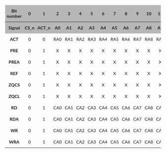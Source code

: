 <style type="text/css">
.tg  {border-collapse:collapse;border-spacing:0;width:100%;}
.tg td{border:.05rem solid var(--md-typeset-table-color);font-family:Lato;font-size:14px;
  overflow:hidden;padding:10px 5px;word-break:normal;}
.tg th{border:.05rem solid var(--md-typeset-table-color);font-family:Lato;font-size:14px;
  font-weight:normal;overflow:hidden;padding:10px 5px;word-break:normal;}
.tg .tg-uo3k{background-color:#B7B7B7;font-weight:bold;text-align:center;vertical-align:bottom}
.tg .tg-wa1i{font-weight:bold;text-align:center;vertical-align:middle}
.tg .tg-f9t6{background-color:#B7B7B7;font-weight:bold;text-align:center;vertical-align:middle}
.tg .tg-8d8j{text-align:center;vertical-align:bottom}
.tg .tg-nrix{text-align:center;vertical-align:middle}
</style>
<table class="tg"><thead>
  <tr>
    <th class="tg-f9t6"><span style="font-weight:bold;background-color:#B7B7B7">Bit number</span></th>
    <th class="tg-f9t6"><span style="font-weight:bold;background-color:#B7B7B7">0</span></th>
    <th class="tg-f9t6"><span style="font-weight:bold;background-color:#B7B7B7">1</span></th>
    <th class="tg-f9t6"><span style="font-weight:bold;background-color:#B7B7B7">2</span></th>
    <th class="tg-f9t6"><span style="font-weight:bold;background-color:#B7B7B7">3</span></th>
    <th class="tg-f9t6"><span style="font-weight:bold;background-color:#B7B7B7">4</span></th>
    <th class="tg-f9t6"><span style="font-weight:bold;background-color:#B7B7B7">5</span></th>
    <th class="tg-f9t6"><span style="font-weight:bold;background-color:#B7B7B7">6</span></th>
    <th class="tg-f9t6"><span style="font-weight:bold;background-color:#B7B7B7">7</span></th>
    <th class="tg-f9t6"><span style="font-weight:bold;background-color:#B7B7B7">8</span></th>
    <th class="tg-f9t6"><span style="font-weight:bold;background-color:#B7B7B7">9</span></th>
    <th class="tg-f9t6"><span style="font-weight:bold;background-color:#B7B7B7">10</span></th>
    <th class="tg-f9t6"><span style="font-weight:bold;background-color:#B7B7B7">11</span></th>
    <th class="tg-f9t6"><span style="font-weight:bold;background-color:#B7B7B7">12</span></th>
    <th class="tg-f9t6"><span style="font-weight:bold;background-color:#B7B7B7">13</span></th>
    <th class="tg-f9t6"><span style="font-weight:bold;background-color:#B7B7B7">14</span></th>
    <th class="tg-f9t6"><span style="font-weight:bold;background-color:#B7B7B7">15</span></th>
    <th class="tg-f9t6"><span style="font-weight:bold;background-color:#B7B7B7">16</span></th>
    <th class="tg-f9t6"><span style="font-weight:bold;background-color:#B7B7B7">17</span></th>
    <th class="tg-f9t6"><span style="font-weight:bold;background-color:#B7B7B7">18</span></th>
    <th class="tg-f9t6"><span style="font-weight:bold;background-color:#B7B7B7">19</span></th>
    <th class="tg-f9t6"><span style="font-weight:bold;background-color:#B7B7B7">20</span></th>
    <th class="tg-f9t6"><span style="font-weight:bold;background-color:#B7B7B7">21</span></th>
    <th class="tg-f9t6"><span style="font-weight:bold;background-color:#B7B7B7">22</span></th>
    <th class="tg-f9t6"><span style="font-weight:bold;background-color:#B7B7B7">23</span></th>
  </tr>
</thead>
<tbody>
  <tr>
    <td class="tg-f9t6"><span style="font-weight:bold;background-color:#B7B7B7">Signal</span></td>
    <td class="tg-uo3k"><span style="font-weight:bold;background-color:#B7B7B7">CS_n</span></td>
    <td class="tg-f9t6"><span style="font-weight:bold;background-color:#B7B7B7">ACT_n</span></td>
    <td class="tg-f9t6"><span style="font-weight:bold;background-color:#B7B7B7">A0</span></td>
    <td class="tg-f9t6"><span style="font-weight:bold;background-color:#B7B7B7">A1</span></td>
    <td class="tg-f9t6"><span style="font-weight:bold;background-color:#B7B7B7">A2</span></td>
    <td class="tg-f9t6"><span style="font-weight:bold;background-color:#B7B7B7">A3</span></td>
    <td class="tg-f9t6"><span style="font-weight:bold;background-color:#B7B7B7">A4</span></td>
    <td class="tg-f9t6"><span style="font-weight:bold;background-color:#B7B7B7">A5</span></td>
    <td class="tg-f9t6"><span style="font-weight:bold;background-color:#B7B7B7">A6</span></td>
    <td class="tg-f9t6"><span style="font-weight:bold;background-color:#B7B7B7">A7</span></td>
    <td class="tg-f9t6"><span style="font-weight:bold;background-color:#B7B7B7">A8</span></td>
    <td class="tg-f9t6"><span style="font-weight:bold;background-color:#B7B7B7">A9</span></td>
    <td class="tg-f9t6"><span style="font-weight:bold;background-color:#B7B7B7">A10/AP</span></td>
    <td class="tg-f9t6"><span style="font-weight:bold;background-color:#B7B7B7">A11</span></td>
    <td class="tg-f9t6"><span style="font-weight:bold;background-color:#B7B7B7">A12/BC_n</span></td>
    <td class="tg-f9t6"><span style="font-weight:bold;background-color:#B7B7B7">A13</span></td>
    <td class="tg-f9t6"><span style="font-weight:bold;background-color:#B7B7B7">A14/WE_n</span></td>
    <td class="tg-f9t6"><span style="font-weight:bold;background-color:#B7B7B7">A15/CAS_n</span></td>
    <td class="tg-f9t6"><span style="font-weight:bold;background-color:#B7B7B7">A16/RAS_n</span></td>
    <td class="tg-f9t6"><span style="font-weight:bold;background-color:#B7B7B7">A17</span></td>
    <td class="tg-f9t6"><span style="font-weight:bold;background-color:#B7B7B7">BA0</span></td>
    <td class="tg-f9t6"><span style="font-weight:bold;background-color:#B7B7B7">BA1</span></td>
    <td class="tg-f9t6"><span style="font-weight:bold;background-color:#B7B7B7">BG0</span></td>
    <td class="tg-f9t6"><span style="font-weight:bold;background-color:#B7B7B7">BG1</span></td>
  </tr>
  <tr>
    <td class="tg-wa1i"><span style="font-weight:bold">ACT</span></td>
    <td class="tg-8d8j">0</td>
    <td class="tg-nrix">0</td>
    <td class="tg-nrix">RA0</td>
    <td class="tg-nrix">RA1</td>
    <td class="tg-nrix">RA2</td>
    <td class="tg-nrix">RA3</td>
    <td class="tg-nrix">RA4</td>
    <td class="tg-nrix">RA5</td>
    <td class="tg-nrix">RA6</td>
    <td class="tg-nrix">RA7</td>
    <td class="tg-nrix">RA8</td>
    <td class="tg-nrix">RA9</td>
    <td class="tg-nrix">RA10</td>
    <td class="tg-nrix">RA11</td>
    <td class="tg-nrix">RA12</td>
    <td class="tg-nrix">RA13</td>
    <td class="tg-nrix">RA14</td>
    <td class="tg-nrix">RA15</td>
    <td class="tg-nrix">RA16</td>
    <td class="tg-nrix">RA17</td>
    <td class="tg-nrix">BA0</td>
    <td class="tg-nrix">BA1</td>
    <td class="tg-nrix">BG0</td>
    <td class="tg-nrix">BG1</td>
  </tr>
  <tr>
    <td class="tg-wa1i"><span style="font-weight:bold">PRE</span></td>
    <td class="tg-8d8j">0</td>
    <td class="tg-nrix">1</td>
    <td class="tg-nrix">X</td>
    <td class="tg-nrix">X</td>
    <td class="tg-nrix">X</td>
    <td class="tg-nrix">X</td>
    <td class="tg-nrix">X</td>
    <td class="tg-nrix">X</td>
    <td class="tg-nrix">X</td>
    <td class="tg-nrix">X</td>
    <td class="tg-nrix">X</td>
    <td class="tg-nrix">X</td>
    <td class="tg-nrix">0</td>
    <td class="tg-nrix">X</td>
    <td class="tg-nrix">X</td>
    <td class="tg-nrix">X</td>
    <td class="tg-nrix">0</td>
    <td class="tg-nrix">1</td>
    <td class="tg-nrix">0</td>
    <td class="tg-nrix">X</td>
    <td class="tg-nrix">BA0</td>
    <td class="tg-nrix">BA1</td>
    <td class="tg-nrix">BG0</td>
    <td class="tg-nrix">BG1</td>
  </tr>
  <tr>
    <td class="tg-wa1i"><span style="font-weight:bold">PREA</span></td>
    <td class="tg-8d8j">0</td>
    <td class="tg-nrix">1</td>
    <td class="tg-nrix">X</td>
    <td class="tg-nrix">X</td>
    <td class="tg-nrix">X</td>
    <td class="tg-nrix">X</td>
    <td class="tg-nrix">X</td>
    <td class="tg-nrix">X</td>
    <td class="tg-nrix">X</td>
    <td class="tg-nrix">X</td>
    <td class="tg-nrix">X</td>
    <td class="tg-nrix">X</td>
    <td class="tg-nrix">1</td>
    <td class="tg-nrix">X</td>
    <td class="tg-nrix">X</td>
    <td class="tg-nrix">X</td>
    <td class="tg-nrix">0</td>
    <td class="tg-nrix">1</td>
    <td class="tg-nrix">0</td>
    <td class="tg-nrix">X</td>
    <td class="tg-nrix">X</td>
    <td class="tg-nrix">X</td>
    <td class="tg-nrix">X</td>
    <td class="tg-nrix">X</td>
  </tr>
  <tr>
    <td class="tg-wa1i"><span style="font-weight:bold">REF</span></td>
    <td class="tg-8d8j">0</td>
    <td class="tg-nrix">1</td>
    <td class="tg-nrix">X</td>
    <td class="tg-nrix">X</td>
    <td class="tg-nrix">X</td>
    <td class="tg-nrix">X</td>
    <td class="tg-nrix">X</td>
    <td class="tg-nrix">X</td>
    <td class="tg-nrix">X</td>
    <td class="tg-nrix">X</td>
    <td class="tg-nrix">X</td>
    <td class="tg-nrix">X</td>
    <td class="tg-nrix">X</td>
    <td class="tg-nrix">X</td>
    <td class="tg-nrix">X</td>
    <td class="tg-nrix">X</td>
    <td class="tg-nrix">1</td>
    <td class="tg-nrix">0</td>
    <td class="tg-nrix">0</td>
    <td class="tg-nrix">X</td>
    <td class="tg-nrix">X</td>
    <td class="tg-nrix">X</td>
    <td class="tg-nrix">X</td>
    <td class="tg-nrix">X</td>
  </tr>
  <tr>
    <td class="tg-wa1i"><span style="font-weight:bold">ZQCS</span></td>
    <td class="tg-8d8j">0</td>
    <td class="tg-nrix">1</td>
    <td class="tg-nrix">X</td>
    <td class="tg-nrix">X</td>
    <td class="tg-nrix">X</td>
    <td class="tg-nrix">X</td>
    <td class="tg-nrix">X</td>
    <td class="tg-nrix">X</td>
    <td class="tg-nrix">X</td>
    <td class="tg-nrix">X</td>
    <td class="tg-nrix">X</td>
    <td class="tg-nrix">X</td>
    <td class="tg-nrix">0</td>
    <td class="tg-nrix">X</td>
    <td class="tg-nrix">X</td>
    <td class="tg-nrix">X</td>
    <td class="tg-nrix">0</td>
    <td class="tg-nrix">1</td>
    <td class="tg-nrix">1</td>
    <td class="tg-nrix">X</td>
    <td class="tg-nrix">X</td>
    <td class="tg-nrix">X</td>
    <td class="tg-nrix">X</td>
    <td class="tg-nrix">X</td>
  </tr>
  <tr>
    <td class="tg-wa1i"><span style="font-weight:bold">ZQCL</span></td>
    <td class="tg-8d8j">0</td>
    <td class="tg-nrix">1</td>
    <td class="tg-nrix">X</td>
    <td class="tg-nrix">X</td>
    <td class="tg-nrix">X</td>
    <td class="tg-nrix">X</td>
    <td class="tg-nrix">X</td>
    <td class="tg-nrix">X</td>
    <td class="tg-nrix">X</td>
    <td class="tg-nrix">X</td>
    <td class="tg-nrix">X</td>
    <td class="tg-nrix">X</td>
    <td class="tg-nrix">1</td>
    <td class="tg-nrix">X</td>
    <td class="tg-nrix">X</td>
    <td class="tg-nrix">X</td>
    <td class="tg-nrix">0</td>
    <td class="tg-nrix">1</td>
    <td class="tg-nrix">1</td>
    <td class="tg-nrix">X</td>
    <td class="tg-nrix">X</td>
    <td class="tg-nrix">X</td>
    <td class="tg-nrix">X</td>
    <td class="tg-nrix">X</td>
  </tr>
  <tr>
    <td class="tg-wa1i"><span style="font-weight:bold">RD</span></td>
    <td class="tg-8d8j">0</td>
    <td class="tg-nrix">1</td>
    <td class="tg-nrix">CA0</td>
    <td class="tg-nrix">CA1</td>
    <td class="tg-nrix">CA2</td>
    <td class="tg-nrix">CA3</td>
    <td class="tg-nrix">CA4</td>
    <td class="tg-nrix">CA5</td>
    <td class="tg-nrix">CA6</td>
    <td class="tg-nrix">CA7</td>
    <td class="tg-nrix">CA8</td>
    <td class="tg-nrix">CA9</td>
    <td class="tg-nrix">0</td>
    <td class="tg-nrix">X</td>
    <td class="tg-nrix">X</td>
    <td class="tg-nrix">X</td>
    <td class="tg-nrix">1</td>
    <td class="tg-nrix">0</td>
    <td class="tg-nrix">1</td>
    <td class="tg-nrix">X</td>
    <td class="tg-nrix">BA0</td>
    <td class="tg-nrix">BA1</td>
    <td class="tg-nrix">BG0</td>
    <td class="tg-nrix">BG1</td>
  </tr>
  <tr>
    <td class="tg-wa1i"><span style="font-weight:bold">RDA</span></td>
    <td class="tg-8d8j">0</td>
    <td class="tg-nrix">1</td>
    <td class="tg-nrix">CA0</td>
    <td class="tg-nrix">CA1</td>
    <td class="tg-nrix">CA2</td>
    <td class="tg-nrix">CA3</td>
    <td class="tg-nrix">CA4</td>
    <td class="tg-nrix">CA5</td>
    <td class="tg-nrix">CA6</td>
    <td class="tg-nrix">CA7</td>
    <td class="tg-nrix">CA8</td>
    <td class="tg-nrix">CA9</td>
    <td class="tg-nrix">1</td>
    <td class="tg-nrix">X</td>
    <td class="tg-nrix">X</td>
    <td class="tg-nrix">X</td>
    <td class="tg-nrix">1</td>
    <td class="tg-nrix">0</td>
    <td class="tg-nrix">1</td>
    <td class="tg-nrix">X</td>
    <td class="tg-nrix">BA0</td>
    <td class="tg-nrix">BA1</td>
    <td class="tg-nrix">BG0</td>
    <td class="tg-nrix">BG1</td>
  </tr>
  <tr>
    <td class="tg-wa1i"><span style="font-weight:bold">WR</span></td>
    <td class="tg-8d8j">0</td>
    <td class="tg-nrix">1</td>
    <td class="tg-nrix">CA0</td>
    <td class="tg-nrix">CA1</td>
    <td class="tg-nrix">CA2</td>
    <td class="tg-nrix">CA3</td>
    <td class="tg-nrix">CA4</td>
    <td class="tg-nrix">CA5</td>
    <td class="tg-nrix">CA6</td>
    <td class="tg-nrix">CA7</td>
    <td class="tg-nrix">CA8</td>
    <td class="tg-nrix">CA9</td>
    <td class="tg-nrix">0</td>
    <td class="tg-nrix">X</td>
    <td class="tg-nrix">X</td>
    <td class="tg-nrix">X</td>
    <td class="tg-nrix">0</td>
    <td class="tg-nrix">0</td>
    <td class="tg-nrix">1</td>
    <td class="tg-nrix">X</td>
    <td class="tg-nrix">BA0</td>
    <td class="tg-nrix">BA1</td>
    <td class="tg-nrix">BG0</td>
    <td class="tg-nrix">BG1</td>
  </tr>
  <tr>
    <td class="tg-wa1i"><span style="font-weight:bold">WRA</span></td>
    <td class="tg-8d8j">0</td>
    <td class="tg-nrix">1</td>
    <td class="tg-nrix">CA0</td>
    <td class="tg-nrix">CA1</td>
    <td class="tg-nrix">CA2</td>
    <td class="tg-nrix">CA3</td>
    <td class="tg-nrix">CA4</td>
    <td class="tg-nrix">CA5</td>
    <td class="tg-nrix">CA6</td>
    <td class="tg-nrix">CA7</td>
    <td class="tg-nrix">CA8</td>
    <td class="tg-nrix">CA9</td>
    <td class="tg-nrix">1</td>
    <td class="tg-nrix">X</td>
    <td class="tg-nrix">X</td>
    <td class="tg-nrix">X</td>
    <td class="tg-nrix">0</td>
    <td class="tg-nrix">0</td>
    <td class="tg-nrix">1</td>
    <td class="tg-nrix">X</td>
    <td class="tg-nrix">BA0</td>
    <td class="tg-nrix">BA1</td>
    <td class="tg-nrix">BG0</td>
    <td class="tg-nrix">BG1</td>
  </tr>
</tbody></table>